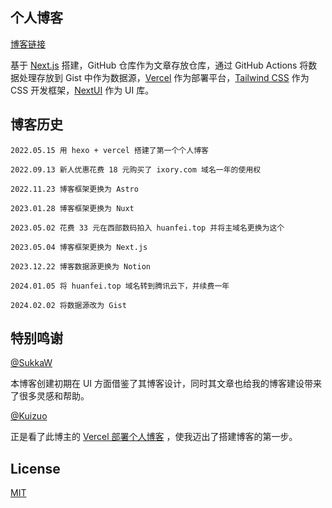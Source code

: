 ## 个人博客

[博客链接](https://www.huanfei.top)

基于 [Next.js](https://nextjs.org/) 搭建，GitHub 仓库作为文章存放仓库，通过 GitHub Actions 将数据处理存放到 Gist 中作为数据源，[Vercel](https://vercel.com/) 作为部署平台，[Tailwind CSS](https://www.tailwindcss.cn/) 作为 CSS 开发框架，[NextUI](https://nextui.org/) 作为 UI 库。

## 博客历史

```
2022.05.15 用 hexo + vercel 搭建了第一个个人博客

2022.09.13 新人优惠花费 18 元购买了 ixory.com 域名一年的使用权

2022.11.23 博客框架更换为 Astro

2023.01.28 博客框架更换为 Nuxt

2023.05.02 花费 33 元在西部数码拍入 huanfei.top 并将主域名更换为这个

2023.05.04 博客框架更换为 Next.js

2023.12.22 博客数据源更换为 Notion

2024.01.05 将 huanfei.top 域名转到腾讯云下，并续费一年

2024.02.02 将数据源改为 Gist
```

## 特别鸣谢

[@SukkaW](https://github.com/SukkaW)

本博客创建初期在 UI 方面借鉴了其博客设计，同时其文章也给我的博客建设带来了很多灵感和帮助。

[@Kuizuo](https://github.com/kuizuo)

正是看了此博主的 [Vercel 部署个人博客](https://kuizuo.cn/blog/vercel-deploy-blog/) ，使我迈出了搭建博客的第一步。

## License

[MIT](./LICENSE)
